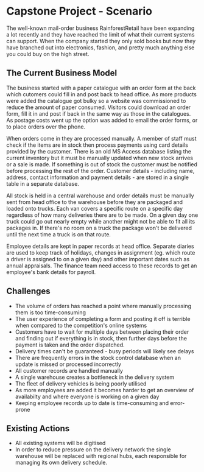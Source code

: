 # Capstone Project - Scenario

The well-known mail-order business RainforestRetail have been expanding a lot recently and they have reached the limit of what their current systems can support. When the company started they only sold books but now they have branched out into electronics, fashion, and pretty much anything else you could buy on the high street.

## The Current Business Model

The business started with a paper catalogue with an order form at the back which cutomers could fill in and post back to head office. As more products were added the catalogue got bulky so a website was commissioned to reduce the amount of paper consumed. Visitors could download an order form, fill it in and post if back in the same way as those in the catalogues. As postage costs went up the option was added to email the order forms, or to place orders over the phone.

When orders come in they are processed manually. A member of staff must check if the items are in stock then process payments using card details provided by the customer. There is an old MS Access database listing the current inventory but it must be manually updated when new stock arrives or a sale is made. If something is out of stock the customer must be notified before processing the rest of the order. Customer details - including name, address, contact information and payment details - are stored in a single table in a separate database.

All stock is held in a central warehouse and order details must be manually sent from head office to the warehouse before they are packaged and loaded onto trucks. Each van covers a specific route on a specific day regardless of how many deliveries there are to be made. On a given day one truck could go out nearly empty while another might not be able to fit all its packages in. If there's no room on a truck the package won't be delivered until the next time a truck is on that route. 

Employee details are kept in paper records at head office. Separate diaries are used to keep track of holidays, changes in assignment (eg. which route a driver is assigned to on a given day) and other important dates such as annual appraisals. The finance team need access to these records to get an employee's bank details for payroll.

## Challenges

- The volume of orders has reached a point where manually processing them is too time-consuming
- The user experience of completing a form and posting it off is terrible when compared to the competition's online systems
- Customers have to wait for multiple days between placing their order and finding out if everything is in stock, then further days before the payment is taken and the order dispatched. 
- Delivery times can't be guaranteed - busy periods will likely see delays
- There are frequently errors in the stock control database when an update is missed or processed incorrectly
- All customer records are handled manually
- A single warehouse creates a bottleneck in the delivery system
- The fleet of delivery vehicles is being poorly utilised
- As more employees are added it becomes harder to get an overview of availabilty and where everyone is working on a given day
- Keeping employee records up to date is time-consuming and error-prone

## Existing Actions

- All existing systems will be digitised
- In order to reduce pressure on the delivery network the single warehouse will be replaced with regional hubs, each responsible for managing its own delivery schedule.